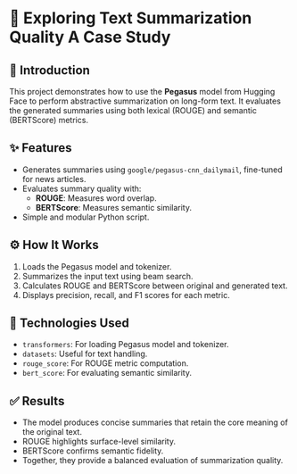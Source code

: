 # 🧠 Exploring Text Summarization Quality A Case Study

## 📌 Introduction
This project demonstrates how to use the **Pegasus** model from Hugging Face to perform abstractive summarization on long-form text. It evaluates the generated summaries using both lexical (ROUGE) and semantic (BERTScore) metrics.

## ✨ Features
- Generates summaries using `google/pegasus-cnn_dailymail`, fine-tuned for news articles.
- Evaluates summary quality with:
  - **ROUGE**: Measures word overlap.
  - **BERTScore**: Measures semantic similarity.
- Simple and modular Python script.

## ⚙️ How It Works
1. Loads the Pegasus model and tokenizer.
2. Summarizes the input text using beam search.
3. Calculates ROUGE and BERTScore between original and generated text.
4. Displays precision, recall, and F1 scores for each metric.

## 🧩 Technologies Used
- `transformers`: For loading Pegasus model and tokenizer.
- `datasets`: Useful for text handling.
- `rouge_score`: For ROUGE metric computation.
- `bert_score`: For evaluating semantic similarity.

## ✅ Results
- The model produces concise summaries that retain the core meaning of the original text.
- ROUGE highlights surface-level similarity.
- BERTScore confirms semantic fidelity.
- Together, they provide a balanced evaluation of summarization quality.
